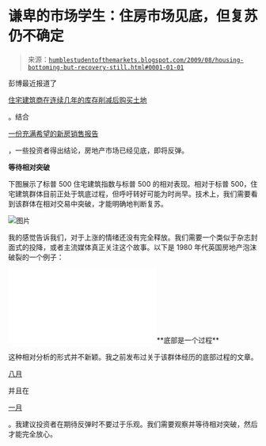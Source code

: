 <!--yml

类别：未分类

日期：2024-05-18 00:48:00

-->

# 谦卑的市场学生：住房市场见底，但复苏仍不确定

> 来源：[`humblestudentofthemarkets.blogspot.com/2009/08/housing-bottoming-but-recovery-still.html#0001-01-01`](https://humblestudentofthemarkets.blogspot.com/2009/08/housing-bottoming-but-recovery-still.html#0001-01-01)

彭博最近报道了

[住宅建筑商在连续几年的库存削减后购买土地](http://bloomberg.com/apps/news?pid=20601109&sid=aDMMCMqlof.g)

。结合

[一份充满希望的新房销售报告](http://www.marketwatch.com/story/us-new-home-sales-jump-nearly-10-in-july-2009-08-26)

，一些投资者得出结论，房地产市场已经见底，即将反弹。

**等待相对突破**

下图展示了标普 500 住宅建筑指数与标普 500 的相对表现。相对于标普 500，住宅建筑群体目前正处于筑底过程，但呼吁转好可能为时尚早。技术上，我们需要看到该群体在相对交易中突破，才能明确地判断复苏。

![图片](https://blogger.googleusercontent.com/img/b/R29vZ2xl/AVvXsEilSPjGIqhG4Q3VOLAuYjBGhK2h_M3SAi3eN2fSnwW_s7cHvSM9kOvsgVtNxvSINVrdPoA6WAxTuk2NTKOTlvFn74VhvtME4uznqf3dkyGuVb08VXDNLhQnLu-x0GGUSF8gu49osIZIudy5/s1600-h/Homebuilders+vs+SPX.JPG)

我的感觉告诉我们，对于上涨的情绪还没有完全释放。我们需要一个类似于杂志封面式的投降，或者主流媒体真正关注这个故事。以下是 1980 年代英国房地产泡沫破裂的一个例子：

<param name="movie" value="//www.youtube.com/v/azxNL-T3IFQ&amp;hl=en&amp;fs=1&amp;"><param name="allowFullScreen" value="true"><param name="allowscriptaccess" value="always"><embed src="//www.youtube.com/v/azxNL-T3IFQ&amp;hl=en&amp;fs=1&amp;" type="application/x-shockwave-flash" allowscriptaccess="always" allowfullscreen="true">**底部是一个过程**

这种相对分析的形式并不新颖。我之前发布过关于该群体经历的底部过程的文章。

[八月](http://humblestudentofthemarkets.blogspot.com/2008/08/time-to-cover-housing-shorts.html)

并且在

[一月](http://humblestudentofthemarkets.blogspot.com/2009/01/some-signs-of-spring-for-homebuilders.html)

。我建议投资者在期待反弹时不要过于乐观。我们需要观察并等待相对突破，然后才能完全放心。
